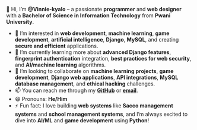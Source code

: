 👋 Hi, I’m **@Vinnie-kyalo** – a passionate **programmer** and **web designer** with a **Bachelor of Science in Information Technology** from **Pwani University**.

- 👀 I’m interested in **web development**, **machine learning**, **game development**, **artificial intelligence**, **Django**, **MySQL**, and creating **secure and efficient** applications.
- 🌱 I’m currently learning more about **advanced Django features**, **fingerprint authentication** integration, **best practices for web security**, and **AI/machine learning** algorithms.
- 💞️ I’m looking to collaborate on **machine learning projects**, **game development**, **Django web applications**, **API integrations**, **MySQL database management**, and **ethical hacking** challenges.
- 📫 You can reach me through my **[GitHub](https://github.com/Vinnie-kyalo)** or **[email](mailto:your-email@example.com)**.
- 😄 Pronouns: **He/Him**
- ⚡ Fun fact: I love building **web systems** like **Sacco management systems** and **school management systems**, and I’m always excited to dive into **AI/ML** and **game development** using **Python**!
